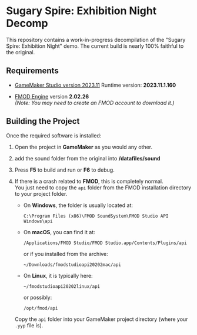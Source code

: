# Sugary Spire: Exhibition Night Decomp

This repository contains a work-in-progress decompilation of the "Sugary Spire: Exhibition Night" demo. The current build is nearly 100% faithful to the original.


## Requirements

- [GameMaker Studio version 2023.11](https://gms.yoyogames.com/GameMaker-Installer-2023.11.1.129.exe) 
  Runtime version: **2023.11.1.160**

- [FMOD Engine](https://www.fmod.com/download#fmodengine) version **2.02.26**  
  *(Note: You may need to create an FMOD account to download it.)*
## Building the Project

Once the required software is installed:

1. Open the project in **GameMaker** as you would any other.  
2. add the sound folder from the original into **/datafiles/sound** 
3. Press **F5** to build and run or **F6** to debug.  
3. If there is a crash related to **FMOD**, this is completely normal.  
   You just need to copy the `api` folder from the FMOD installation directory to your project folder.  

   - On **Windows**, the folder is usually located at:  
     ```
     C:\Program Files (x86)\FMOD SoundSystem\FMOD Studio API Windows\api
     ```
   
   - On **macOS**, you can find it at:  
     ```
     /Applications/FMOD Studio/FMOD Studio.app/Contents/Plugins/api
     ```  
     or if you installed from the archive:  
     ```
     ~/Downloads/fmodstudioapi20202mac/api
     ```
   
   - On **Linux**, it is typically here:  
     ```
     ~/fmodstudioapi20202linux/api
     ```  
     or possibly:  
     ```
     /opt/fmod/api
     ```

   Copy the `api` folder into your GameMaker project directory (where your `.yyp` file is).
